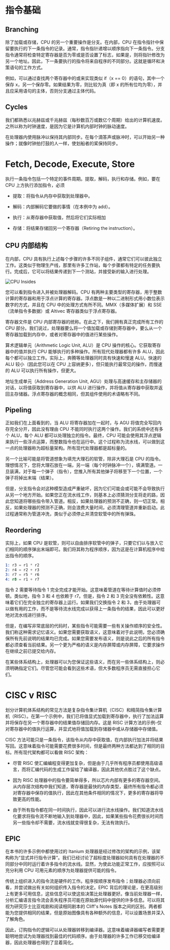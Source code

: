 # 指令基础

## Branching

除了加载或存储，CPU 的另一个重要操作是分支。在内部，CPU 在指令指针中保留要执行的下一条指令的记录。通常，指令指针递增以顺序指向下一条指令。分支指令通常将检查特定寄存器是否为零或是否设置了标志，如果是，则将指针修改为另一个地址。因此，下一条要执行的指令将来自程序的不同部分。这就是循环和决策语句的工作方式。

例如，可以通过查找两个寄存器中的或来实现类似 if（x == 0）的语句，其中一个保存 x，另一个保存零。如果结果为零，则比较为真（即 x 的所有位均为零），并且应采用语句的主体，否则分支通过主体代码。

## Cycles

我们都熟悉以兆赫兹或千兆赫兹（每秒数百万或数亿个周期）给出的计算机速度。之所以称为时钟速度，是因为它是计算机内部时钟的脉动速度。

在处理器内使用脉冲以保持其内部同步。在每个滴答声或脉冲时，可以开始另一种操作；就像时钟拍打鼓的人一样，使划船者的桨保持同步。

# Fetch, Decode, Execute, Store

执行一条指令包括一个特定的事件周期。提取，解码，执行和存储。例如，要在 CPU 上方执行添加指令，必须

- 提取：将指令从内存中获取到处理器中。

- 解码：内部解码它要做的事情（在本例中为 add）。

- 执行：从寄存器中获取值，然后将它们实际相加

- 存储：将结果存储回另一个寄存器（Retiring the instruction）。

## CPU 内部结构

在内部，CPU 具有执行上述每个步骤的许多不同子组件，通常它们可以彼此独立工作。这类似于物理生产线，那里有许多工作站，每个步骤都有特定的任务要执行。完成后，它可以将结果传递到下一个测站，并接受新的输入进行处理。

![CPU Insides](https://s2.ax1x.com/2020/01/26/1nkm8J.md.png)

您可以看到指令进入并被处理器解码。CPU 有两种主要类型的寄存器，用于整数计算的寄存器和用于浮点计算的寄存器。浮点数是一种以二进制形式用小数位表示数字的方式，并且在 CPU 中的处理方式有所不同。MMX（多媒体扩展）和 SSE（流单指令多数据）或 Altivec 寄存器类似于浮点寄存器。

寄存器文件是 CPU 内部寄存器的统称。在此之下，我们拥有真正完成所有工作的 CPU 部分。我们说过，处理器要么将一个值加载或存储到寄存器中，要么从一个寄存器加载到内存中，或者对寄存器中的值进行某些操作。

算术逻辑单元（Arithmetic Logic Unit, ALU）是 CPU 操作的核心。它获取寄存器中的值并执行 CPU 能够执行的多种操作。所有现代处理器都有许多 ALU，因此每个都可以独立工作。实际上，奔腾等处理器同时具有快速和慢速 ALU。快速的 ALU 较小（因此您可以在 CPU 上容纳更多），但只能执行最常见的操作，而慢速的 ALU 可以执行所有操作，但更大。

地址生成单元（Address Generation Unit, AGU）处理与高速缓存和主存储器的对话，以将值获取到寄存器中，以供 ALU 进行操作，并将值从寄存器中获取并返回主存储器。浮点寄存器的概念相同，但其组件使用的术语略有不同。

## Pipeling

正如我们在上面看到的，当 ALU 将寄存器加在一起时，与 AGU 将值完全写回内存完全分开，因此没有理由 CPU 不能同时执行这两个操作。我们的系统中还有多个 ALU，每个 ALU 都可以处理独立的指令。最终，CPU 可能会使用其浮点逻辑来执行一些浮点运算，而整数指令也在运行中。这个过程称为流水线，可以做到这一点的处理器称为超标量架构。所有现代处理器都是超标量的。

另一个比喻可能是将管道想象为填充大理石的软管，除非大理石是 CPU 的指令。理想情况下，您将大理石放在一端，另一端（每个时钟脉冲一个），填满管道。一旦装满，对于每一个弹子（指令），您推入所有其他弹子将移至下一个位置，一个弹子将掉出末端（结果）。

但是，分支指令会对这种模型造成严重破坏，因为它们可能会或可能不会导致执行从另一个地方开始。如果您正在流水线工作，则基本上必须猜测分支将走的路，因此您知道将哪些指令带入管道。相反，如果处理器的预测不正确，则一切正常。相反，如果处理器的预测不正确，则会浪费大量时间，必须清理管道并重新启动。此过程通常称为管道冲洗，类似于必须停止并清空软管中的所有弹珠。

## Reordering

实际上，如果 CPU 是软管，则可以自由排序软管中的弹子，只要它们以与放入它们相同的顺序弹出末端即可。我们将其称为程序顺序，因为这是在计算机程序中给出指令的顺序。

```s
1: r3 = r1 * r2
2: r4 = r2 + r3
3: r7 = r5 * r6
4: r8 = r1 + r7
```

指令 2 需要等待指令 1 完全完成才能开始。这意味着管道在等待计算值时必须停顿。类似地，指令 3 和 4 也依赖于 r7。但是，指令 2 和 3 完全没有依赖性。这意味着它们在完全独立的寄存器上运行。如果我们交换指令 2 和 3，由于处理器可以做有用的工作，而不是等待流水线完成以获得上一条指令的结果，因此可以更好地对流水线进行排序。

但是，在编写非常底层的代码时，某些指令可能需要一些有关操作顺序的安全性。我们称这种需求记忆语义。如果您需要获取语义，这意味着对于此说明，您必须确保所有先前说明的结果均已完成。如果您需要发布语义，则是说此之后的所有指令都必须查看当前结果。另一个更为严格的语义是内存屏障或内存屏障，它要求操作在继续之前已提交给内存。

在某些体系结构上，处理器可以为您保证这些语义，而在另一些体系结构上，则必须明确指定它们。尽管您可能会看到这些术语，但大多数程序员无需直接担心它们。

# CISC v RISC

划分计算机体系结构的常见方法是复杂指令集计算机（CISC）和精简指令集计算机（RISC）。在第一个示例中，我们已将值显式加载到寄存器中，执行了加法运算并将保存在另一个寄存器中的结果值存储回内存。这是 RISC 计算方法的示例-仅对寄存器中的值执行运算，并显式地将值加载到存储器中或从存储器中存储值。

CISC 方法可能只是一条指令，该指令从内存中获取值，在内部执行加法并将结果写回。这意味着指令可能需要花费很多时间，但是最终两种方法都达到了相同的目标。所有现代架构都可以看做 RISC 架构：

- 尽管 RISC 使汇编编程变得更加复杂，但是由于几乎所有程序员都使用高级语言，而将汇编代码的生成工作留给了编译器，因此其他优点胜过了这个缺点。

- 因为 RISC 处理器中的指令要简单得多，所以芯片内部有更多的寄存器空间。从内存层次结构中我们知道，寄存器是最快的内存类型，最终所有指令都必须对寄存器中保存的值执行，因此在其他条件相同的情况下，更多的寄存器将导致更高的性能。

- 由于所有指令都在同一时间执行，因此可以进行流水线操作。我们知道流水线化要求将指令流不断地输入到处理器中，因此，如果某些指令花费很长时间而另一些指令却不需要，流水线就变得很复杂，无法有效执行。

## EPIC

在本书的许多示例中都使用过的 Itanium 处理器是经过修改的架构的示例，该架构称为“显式并行指令计算”。我们已经讨论了超标度处理器如何具有在处理器的不同部分中同时运行着许多指令的流水线。显然，为使此功能正常工作，应按照可以充分利用 CPU 可用元素的顺序为处理器提供可能的指令。

传统上组织进入的指令流是硬件的工作。程序按顺序发布指令；处理器必须向前看，并尝试做出有关如何组织传入指令的决定。EPIC 背后的理论是，在更高级别上有更多可用信息，这些信息可以使这些决策比处理器更好。像当前处理器一样，分析汇编语言指令流会丢失程序员可能在原始源代码中提供的许多信息。可以将其视为研究莎士比亚戏剧和阅读相同剧本的 Cliff's Notes 版本之间的区别。两者都能为您提供相同的结果，但是原始图像具有各种额外的信息，可以设置场景并深入了解角色。

因此，订购指令的逻辑可以从处理器转移到编译器。这意味着编译器编写者需要更聪明地尝试为处理器找到最佳的代码顺序。由于处理器的许多工作已移交给编译器，因此处理器也得到了显着简化。
